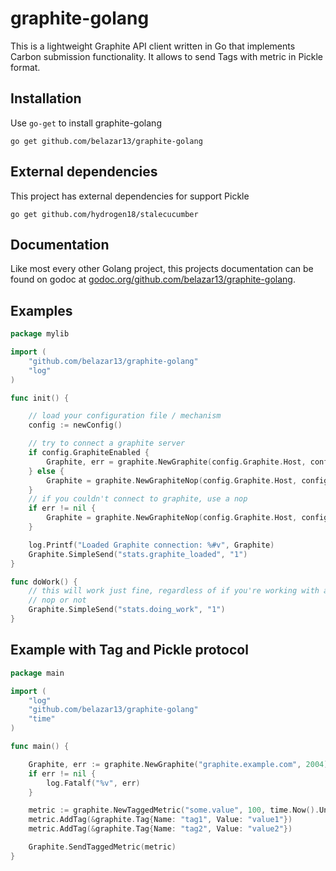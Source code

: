 graphite-golang
===============

This is a lightweight Graphite API client written in Go that implements Carbon
submission functionality. It allows to send Tags with metric in Pickle format.

## Installation

Use `go-get` to install graphite-golang
```
go get github.com/belazar13/graphite-golang
```

## External dependencies

This project has external dependencies for support Pickle

```
go get github.com/hydrogen18/stalecucumber
```

## Documentation

Like most every other Golang project, this projects documentation can be found
on godoc at [godoc.org/github.com/belazar13/graphite-golang](http://godoc.org/github.com/belazar13/graphite-golang).

## Examples

```go
package mylib

import (
    "github.com/belazar13/graphite-golang"
    "log"
)

func init() {

    // load your configuration file / mechanism
    config := newConfig()

    // try to connect a graphite server
    if config.GraphiteEnabled {
        Graphite, err = graphite.NewGraphite(config.Graphite.Host, config.Graphite.Port)
    } else {
        Graphite = graphite.NewGraphiteNop(config.Graphite.Host, config.Graphite.Port)
    }
    // if you couldn't connect to graphite, use a nop
    if err != nil {
        Graphite = graphite.NewGraphiteNop(config.Graphite.Host, config.Graphite.Port)
    }

    log.Printf("Loaded Graphite connection: %#v", Graphite)
    Graphite.SimpleSend("stats.graphite_loaded", "1")
}

func doWork() {
    // this will work just fine, regardless of if you're working with a graphite
    // nop or not
    Graphite.SimpleSend("stats.doing_work", "1")
}
```

## Example with Tag and Pickle protocol

```go
package main

import (
	"log"
	"github.com/belazar13/graphite-golang"
	"time"
)

func main() {

	Graphite, err := graphite.NewGraphite("graphite.example.com", 2004)
	if err != nil {
		log.Fatalf("%v", err)
	}

	metric := graphite.NewTaggedMetric("some.value", 100, time.Now().Unix()-100)
	metric.AddTag(&graphite.Tag{Name: "tag1", Value: "value1"})
	metric.AddTag(&graphite.Tag{Name: "tag2", Value: "value2"})

	Graphite.SendTaggedMetric(metric)
}

```
